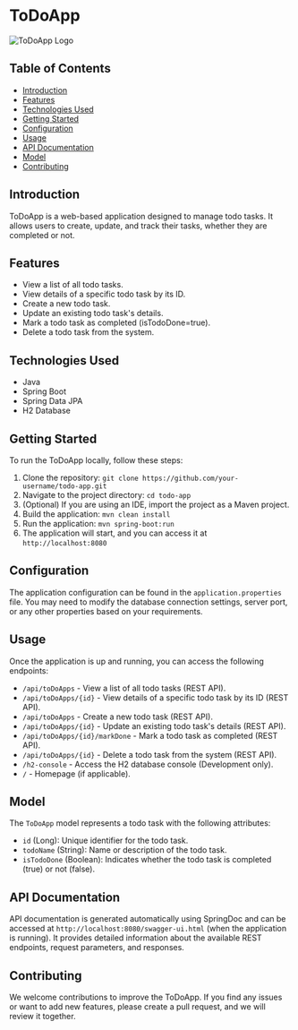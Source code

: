 # ToDoApp

![ToDoApp Logo](https://tse3.mm.bing.net/th?id=OIP.L0sEsLlqKCTvAyMBHoARSgHaDp&pid=Api&P=0&h=180) 

## Table of Contents
- [Introduction](#introduction)
- [Features](#features)
- [Technologies Used](#technologies-used)
- [Getting Started](#getting-started)
- [Configuration](#configuration)
- [Usage](#usage)
- [API Documentation](#api-documentation)
- [Model](#model)
- [Contributing](#contributing)


## Introduction

ToDoApp is a web-based application designed to manage todo tasks. It allows users to create, update, and track their tasks, whether they are completed or not.

## Features

- View a list of all todo tasks.
- View details of a specific todo task by its ID.
- Create a new todo task.
- Update an existing todo task's details.
- Mark a todo task as completed (isTodoDone=true).
- Delete a todo task from the system.

## Technologies Used

- Java
- Spring Boot
- Spring Data JPA
- H2 Database


## Getting Started

To run the ToDoApp locally, follow these steps:

1. Clone the repository: `git clone https://github.com/your-username/todo-app.git`
2. Navigate to the project directory: `cd todo-app`
3. (Optional) If you are using an IDE, import the project as a Maven project.
4. Build the application: `mvn clean install`
5. Run the application: `mvn spring-boot:run`
6. The application will start, and you can access it at `http://localhost:8080`

## Configuration

The application configuration can be found in the `application.properties` file. You may need to modify the database connection settings, server port, or any other properties based on your requirements.

## Usage

Once the application is up and running, you can access the following endpoints:

- `/api/toDoApps` - View a list of all todo tasks (REST API).
- `/api/toDoApps/{id}` - View details of a specific todo task by its ID (REST API).
- `/api/toDoApps` - Create a new todo task (REST API).
- `/api/toDoApps/{id}` - Update an existing todo task's details (REST API).
- `/api/toDoApps/{id}/markDone` - Mark a todo task as completed (REST API).
- `/api/toDoApps/{id}` - Delete a todo task from the system (REST API).
- `/h2-console` - Access the H2 database console (Development only).
- `/` - Homepage (if applicable).

## Model

The `ToDoApp` model represents a todo task with the following attributes:

- `id` (Long): Unique identifier for the todo task.
- `todoName` (String): Name or description of the todo task.
- `isTodoDone` (Boolean): Indicates whether the todo task is completed (true) or not (false).

## API Documentation

API documentation is generated automatically using SpringDoc and can be accessed at `http://localhost:8080/swagger-ui.html` (when the application is running). It provides detailed information about the available REST endpoints, request parameters, and responses.

## Contributing

We welcome contributions to improve the ToDoApp. If you find any issues or want to add new features, please create a pull request, and we will review it together.

